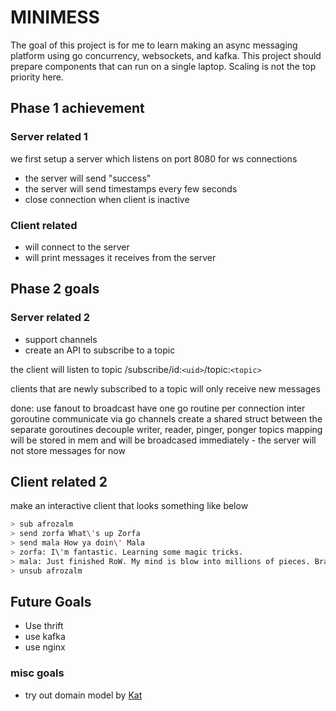 # MINIMESS

The goal of this project is for me to learn making an async messaging platform using go concurrency, websockets, and kafka. This project should prepare components that can run on a single laptop. Scaling is not the top priority here.

## Phase 1 achievement

### Server related 1

 we first setup a server which listens on port 8080 for ws connections

* the server will send "success"
* the server will send timestamps every few seconds
* close connection when client is inactive

### Client related

* will connect to the server
* will print messages it receives from the server

## Phase 2 goals

### Server related 2

* support channels
* create an API to subscribe to a topic

the client will listen to topic
/subscribe/id:`<uid>`/topic:`<topic>`

clients that are newly subscribed to a topic will only receive new messages

done:
    use fanout to broadcast
    have one go routine per connection
    inter goroutine communicate via go channels
    create a shared struct between the separate goroutines
    decouple writer, reader, pinger, ponger
    topics mapping will be stored in mem and will be broadcased immediately - the server will not store messages for now

## Client related 2

make an interactive client that looks something like below

```bash
> sub afrozalm
> send zorfa What\'s up Zorfa
> send mala How ya doin\' Mala
> zorfa: I\'m fantastic. Learning some magic tricks.
> mala: Just finished RoW. My mind is blow into millions of pieces. BrandoSando is legend
> unsub afrozalm
```

## Future Goals

* Use thrift
* use kafka
* use nginx

### misc goals

* try out domain model by [Kat](https://github.com/katzien/go-structure-examples)
